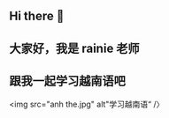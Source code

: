 ## Hi there 👋
## 大家好，我是 rainie 老师 
## 跟我一起学习越南语吧
<!--
**xueyuenanyu/xueyuenanyu** is a ✨ _special_ ✨ repository because its `README.md` (this file) appears on your GitHub profile.

Here are some ideas to get you started:

- 🔭 I’m currently working on ...
- 🌱 I’m currently learning ...
- 👯 I’m looking to collaborate on ...
- 🤔 I’m looking for help with ...
- 💬 Ask me about ...
- 📫 How to reach me: ...
- 😄 Pronouns: ...
- ⚡ Fun fact: ...
-->
<img src="anh the.jpg" alt"学习越南语“ /〉
